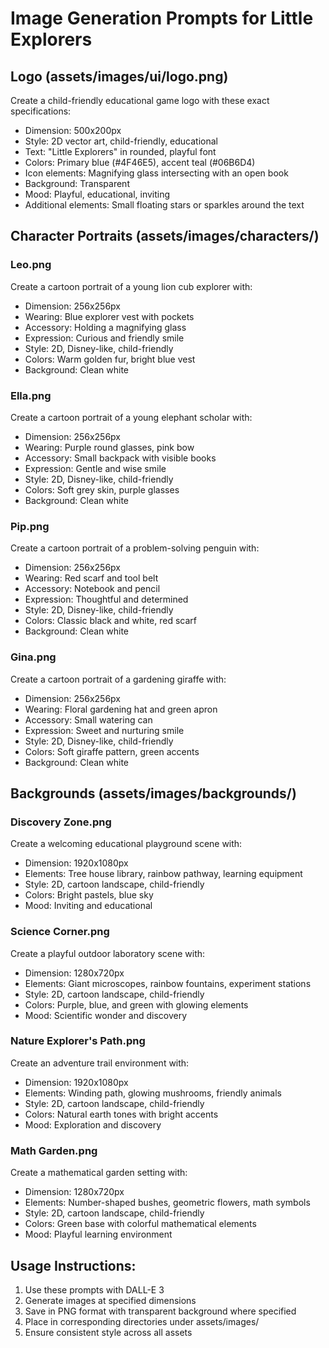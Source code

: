 # Image Generation Prompts for Little Explorers

## Logo (assets/images/ui/logo.png)
Create a child-friendly educational game logo with these exact specifications:
- Dimension: 500x200px
- Style: 2D vector art, child-friendly, educational
- Text: "Little Explorers" in rounded, playful font
- Colors: Primary blue (#4F46E5), accent teal (#06B6D4)
- Icon elements: Magnifying glass intersecting with an open book
- Background: Transparent
- Mood: Playful, educational, inviting
- Additional elements: Small floating stars or sparkles around the text

## Character Portraits (assets/images/characters/)

### Leo.png
Create a cartoon portrait of a young lion cub explorer with:
- Dimension: 256x256px
- Wearing: Blue explorer vest with pockets
- Accessory: Holding a magnifying glass
- Expression: Curious and friendly smile
- Style: 2D, Disney-like, child-friendly
- Colors: Warm golden fur, bright blue vest
- Background: Clean white

### Ella.png
Create a cartoon portrait of a young elephant scholar with:
- Dimension: 256x256px
- Wearing: Purple round glasses, pink bow
- Accessory: Small backpack with visible books
- Expression: Gentle and wise smile
- Style: 2D, Disney-like, child-friendly
- Colors: Soft grey skin, purple glasses
- Background: Clean white

### Pip.png
Create a cartoon portrait of a problem-solving penguin with:
- Dimension: 256x256px
- Wearing: Red scarf and tool belt
- Accessory: Notebook and pencil
- Expression: Thoughtful and determined
- Style: 2D, Disney-like, child-friendly
- Colors: Classic black and white, red scarf
- Background: Clean white

### Gina.png
Create a cartoon portrait of a gardening giraffe with:
- Dimension: 256x256px
- Wearing: Floral gardening hat and green apron
- Accessory: Small watering can
- Expression: Sweet and nurturing smile
- Style: 2D, Disney-like, child-friendly
- Colors: Soft giraffe pattern, green accents
- Background: Clean white

## Backgrounds (assets/images/backgrounds/)

### Discovery Zone.png
Create a welcoming educational playground scene with:
- Dimension: 1920x1080px
- Elements: Tree house library, rainbow pathway, learning equipment
- Style: 2D, cartoon landscape, child-friendly
- Colors: Bright pastels, blue sky
- Mood: Inviting and educational

### Science Corner.png
Create a playful outdoor laboratory scene with:
- Dimension: 1280x720px
- Elements: Giant microscopes, rainbow fountains, experiment stations
- Style: 2D, cartoon landscape, child-friendly
- Colors: Purple, blue, and green with glowing elements
- Mood: Scientific wonder and discovery

### Nature Explorer's Path.png
Create an adventure trail environment with:
- Dimension: 1920x1080px
- Elements: Winding path, glowing mushrooms, friendly animals
- Style: 2D, cartoon landscape, child-friendly
- Colors: Natural earth tones with bright accents
- Mood: Exploration and discovery

### Math Garden.png
Create a mathematical garden setting with:
- Dimension: 1280x720px
- Elements: Number-shaped bushes, geometric flowers, math symbols
- Style: 2D, cartoon landscape, child-friendly
- Colors: Green base with colorful mathematical elements
- Mood: Playful learning environment

## Usage Instructions:
1. Use these prompts with DALL-E 3
2. Generate images at specified dimensions
3. Save in PNG format with transparent background where specified
4. Place in corresponding directories under assets/images/
5. Ensure consistent style across all assets
